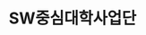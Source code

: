 ---
title: SW중심대학사업단

event: 전북대학교 중심대학 사업단
event_url: https://swuniv.jbnu.ac.kr/main/

location: 전북대학교 SW중심대학사업단
address:
  street: 백제대로 567
  city: 전주시 덕진구
  region: 전라북도
  postcode: '54896'
  country: 대한민국

summary: 사업 소개
사업소개: '사업단은 글로벌 SW 및 AI 전문 인재를 양성하며, 문제 해결 역량과 창의 융합 인재 육성을 목표로 합니다. AI와 다양한 분야의 융합을 통해 SW 인재 양성을 추진하며, 실전적인 산학 협력 모델을 구축하여 지역 사회에 기여합니다. 디지털 전환을 위한 혁신적인 교육 환경을 조성하고, JBNU SW의 핵심 가치를 확립합니다. AI 역량 강화를 위해 SW 관련 학과를 통합하고 심화 전공을 개설합니다. X+AI 융합 교육 과정을 구축하고 SW-AI 기초 교육을 통해 기술 문제 해결 역량을 향상시킵니다. 또한, 대학 간 교육 콘텐츠 공유와 개방형 교육 프로그램으로 SW 가치 확산을 추진합니다. 혁신적인 SW 교육 플랫폼을 통해 교육의 뉴노멀을 정립하며, JBNU SW 이니셔티브를 통해 교육 성과를 지역과 공유합니다.
'
image:
  filename: sw.jpg
  focal_point: Right

---